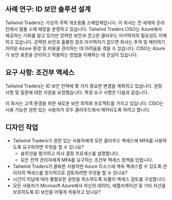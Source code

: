## <a name="case-study-design-an-identity-security-solution"></a>사례 연구: ID 보안 솔루션 설계

Tailwind Traders는 가상의 주택 개조용품 소매업체입니다. 이 회사는 전 세계와 온라인에서 철물 소매 매장을 운영하고 있습니다. Tailwind Traders CISO는 Azure에서 제공하는 기회를 알고 있지만 강력한 보안과 견고한 클라우드 아키텍처의 필요성도 이해하고 있습니다. 강력한 보안과 훌륭한 참조 아키텍처가 없으면 회사는 추적 및 제어하기 어려운 Azure 환경 및 비용을 관리하는 데 어려움을 겪을 수 있습니다. CISO는 Azure가 보안 표준을 관리하고 적용하는 방법을 이해하는 데 관심이 있습니다.

## <a name="requirements-conditional-access"></a>요구 사항: 조건부 액세스

Tailwind Traders는 ID 보안 전략에 몇 가지 중요한 변경을 계획하고 있습니다. 권장 사항 및 질문에 대한 지원을 요청했습니다. 특정 요구 사항은 다음과 같습니다.

이 회사는 고객 환경을 위한 새로운 보안 최적화 프로젝트를 가지고 있습니다. CISO는 사용 가능한 권한 있는 사용자가 모두 클라우드에서 제어되도록 하려고 합니다.

## <a name="design-tasks"></a>디자인 작업

* Tailwind Traders가 권한 있는 사용자에게 모든 클라우드 액세스에 MFA를 사용하도록 요구하려면 무엇을 할 수 있나요?
    * 솔루션을 평가하고 의사 결정 프로세스를 설명합니다.
    * 모든 전역 관리자에게 MFA를 요구하는 조건부 액세스 정책을 만듭니다.
* Tailwind Traders가 올바른 사용자만 Azure 리소스에 계속 액세스할 수 있도록 관리자의 액세스를 정기적으로 검토하려면 무엇을 할 수 있나요?
* 시간이 지남에 따라 불필요한 권한을 취소하도록 되풀이 액세스 검토를 구성합니다.
* 모든 사용자가 Microsoft Azure에서 자신의 데이터, 애플리케이션 및 기타 자산을 보호하도록 ID 보안을 어떻게 적용하고 있나요?